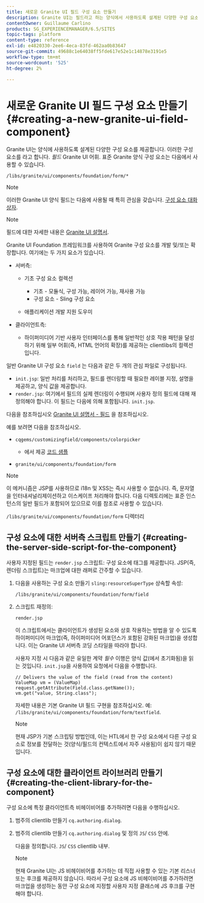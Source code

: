 ```yaml
---
title: 새로운 Granite UI 필드 구성 요소 만들기
description: Granite UI는 필드라고 하는 양식에서 사용하도록 설계된 다양한 구성 요소를 제공합니다
contentOwner: Guillaume Carlino
products: SG_EXPERIENCEMANAGER/6.5/SITES
topic-tags: platform
content-type: reference
exl-id: e4820330-2ee6-4eca-83fd-462aa0b83647
source-git-commit: 49688c1e64038ff5fde617e52e1c14878e3191e5
workflow-type: tm+mt
source-wordcount: '525'
ht-degree: 2%

---
```


# 새로운 Granite UI 필드 구성 요소 만들기{#creating-a-new-granite-ui-field-component}

Granite UI는 양식에 사용하도록 설계된 다양한 구성 요소를 제공합니다. 이러한 구성 요소를 라고 합니다. *필드* Granite UI 어휘. 표준 Granite 양식 구성 요소는 다음에서 사용할 수 있습니다.

`/libs/granite/ui/components/foundation/form/*`

>[!NOTE]
>
>이러한 Granite UI 양식 필드는 다음에 사용될 때 특히 관심을 갖습니다. [구성 요소 대화 상자](/help/sites-developing/developing-components.md).

>[!NOTE]
>
>필드에 대한 자세한 내용은 [Granite UI 설명서](https://developer.adobe.com/experience-manager/reference-materials/6-5/granite-ui/api/jcr_root/libs/granite/ui/index.html).

Granite UI Foundation 프레임워크를 사용하여 Granite 구성 요소를 개발 및/또는 확장합니다. 여기에는 두 가지 요소가 있습니다.

* 서버측:

   * 기초 구성 요소 컬렉션

      * 기초 - 모듈식, 구성 가능, 레이어 가능, 재사용 가능
      * 구성 요소 - Sling 구성 요소

   * 애플리케이션 개발 지원 도우미

* 클라이언트측:

   * 하이퍼미디어 기반 사용자 인터페이스를 통해 일반적인 상호 작용 패턴을 달성하기 위해 일부 어휘(즉, HTML 언어의 확장)를 제공하는 clientlibs의 컬렉션입니다.

일반 Granite UI 구성 요소 `field` 는 다음과 같은 두 개의 관심 파일로 구성됩니다.

* `init.jsp`: 일반 처리를 처리하고, 필드를 렌더링할 때 필요한 레이블 지정, 설명을 제공하고, 양식 값을 제공합니다.
* `render.jsp`: 여기에서 필드의 실제 렌더링이 수행되며 사용자 정의 필드에 대해 재정의해야 합니다. 이 필드는 다음에 의해 포함됩니다. `init.jsp`.

다음을 참조하십시오 [Granite UI 설명서 - 필드](https://developer.adobe.com/experience-manager/reference-materials/6-5/granite-ui/api/jcr_root/libs/granite/ui/components/foundation/form/field/index.html) 을 참조하십시오.

예를 보려면 다음을 참조하십시오.

* `cqgems/customizingfield/components/colorpicker`

   * 에서 제공 [코드 샘플](/help/sites-developing/developing-components-samples.md#code-sample-how-to-customize-dialog-fields)

* `granite/ui/components/foundation/form`

>[!NOTE]
>
>이 메커니즘은 JSP를 사용하므로 i18n 및 XSS는 즉시 사용할 수 없습니다. 즉, 문자열을 인터내셔널리제이션하고 이스케이프 처리해야 합니다. 다음 디렉토리에는 표준 인스턴스의 일반 필드가 포함되어 있으므로 이를 참조로 사용할 수 있습니다.
>
>`/libs/granite/ui/components/foundation/form` 디렉터리

## 구성 요소에 대한 서버측 스크립트 만들기 {#creating-the-server-side-script-for-the-component}

사용자 지정된 필드는 `render.jsp` 스크립트: 구성 요소에 태그를 제공합니다. JSP(즉, 렌더링 스크립트)는 마크업에 대한 래퍼로 간주할 수 있습니다.

1. 다음을 사용하는 구성 요소 만들기 `sling:resourceSuperType` 상속할 속성:

   `/libs/granite/ui/components/foundation/form/field`

1. 스크립트 재정의:

   `render.jsp`

   이 스크립트에서는 클라이언트가 생성된 요소와 상호 작용하는 방법을 알 수 있도록 하이퍼미디어 마크업(즉, 하이퍼미디어 어포던스가 포함된 강화된 마크업)을 생성합니다. 이는 Granite UI 서버측 코딩 스타일을 따라야 합니다.

   사용자 지정 시 다음과 같은 유일한 계약 *필수* 이행은 양식 값(에서 초기화됨)을 읽는 것입니다. `init.jsp`을 사용하여 요청에서 다음을 수행합니다.

   ```
   // Delivers the value of the field (read from the content)
   ValueMap vm = (ValueMap) request.getAttribute(Field.class.getName());
   vm.get("value, String.class");
   ```

   자세한 내용은 기본 Granite UI 필드 구현을 참조하십시오. 예: `/libs/granite/ui/components/foundation/form/textfield`.

   >[!NOTE]
   >
   >현재 JSP가 기본 스크립팅 방법인데, 이는 HTL에서 한 구성 요소에서 다른 구성 요소로 정보를 전달하는 것(양식/필드의 컨텍스트에서 자주 사용됨)이 쉽지 않기 때문입니다.

## 구성 요소에 대한 클라이언트 라이브러리 만들기 {#creating-the-client-library-for-the-component}

구성 요소에 특정 클라이언트측 비헤이비어를 추가하려면 다음을 수행하십시오.

1. 범주의 clientlib 만들기 `cq.authoring.dialog`.
1. 범주의 clientlib 만들기 `cq.authoring.dialog` 및 정의 `JS`/ `CSS` 안에.

   다음을 정의합니다. `JS`/ `CSS` clientlib 내부.

   >[!NOTE]
   >
   >현재 Granite UI는 JS 비헤이비어를 추가하는 데 직접 사용할 수 있는 기본 리스너 또는 후크를 제공하지 않습니다. 따라서 구성 요소에 JS 비헤이비어를 추가하려면 마크업을 생성하는 동안 구성 요소에 지정할 사용자 지정 클래스에 JS 후크를 구현해야 합니다.
